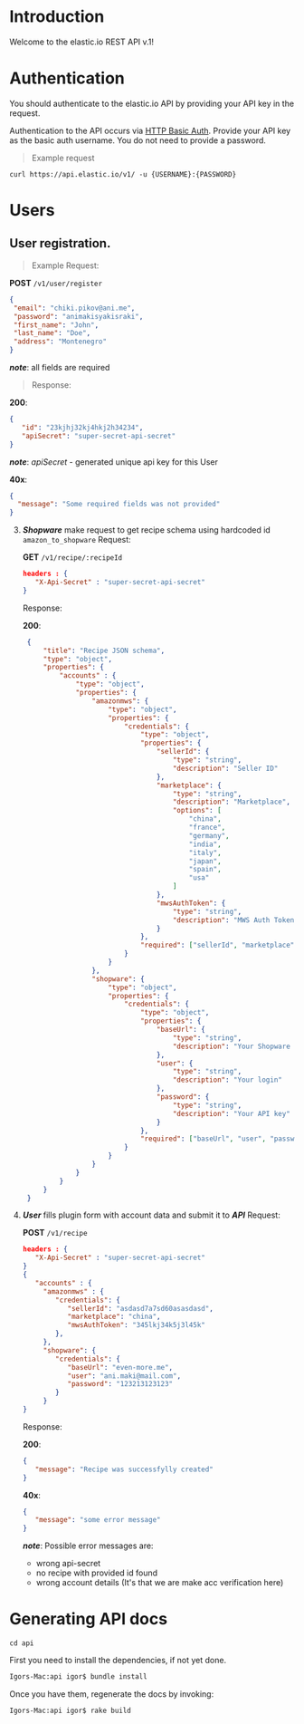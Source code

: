 # Introduction

Welcome to the elastic.io REST API v.1!

# Authentication

You should authenticate to the elastic.io API by providing your API key in the request.

Authentication to the API occurs via [HTTP Basic Auth](http://en.wikipedia.org/wiki/Basic_access_authentication). Provide your API key as the basic auth username. You do not need to provide a password.
> Example request

   ```curl 
   curl https://api.elastic.io/v1/ -u {USERNAME}:{PASSWORD}
   ```


# Users

## User registration.     
> Example Request:

   **__POST__** `/v1/user/register`
   
   ```json
  {
    "email": "chiki.pikov@ani.me",
    "password": "animakisyakisraki",
    "first_name": "John",
    "last_name": "Doe",
    "address": "Montenegro"
  }
   ```
   
   **_note_**: all fields are required 
   
> Response:
   
   **200**:
   
   ```json
   {
      "id": "23kjhj32kj4hkj2h34234",
      "apiSecret": "super-secret-api-secret" 
   }
   ```
   **_note_**: _apiSecret_ - generated unique api key for this User
   
   **40x**:
   
   ```json
   {
     "message": "Some required fields was not provided"
   }
   ```

3. **_Shopware_** make request to get recipe schema using hardcoded id `amazon_to_shopware`
   Request:

   **__GET__** `/v1/recipe/:recipeId`
   
   ```json
   headers : {
      "X-Api-Secret" : "super-secret-api-secret"
   }
   ```
   
   Response:
   
   **200**:
   
   ```json
    {
        "title": "Recipe JSON schema",
        "type": "object",
        "properties": {
            "accounts" : {
                "type": "object",
                "properties": {
                    "amazonmws": {
                        "type": "object",
                        "properties": {
                            "credentials": {
                                "type": "object",
                                "properties": {
                                    "sellerId": {
                                        "type": "string",
                                        "description": "Seller ID"
                                    },
                                    "marketplace": {
                                        "type": "string",
                                        "description": "Marketplace",
                                        "options": [
                                            "china",
                                            "france",
                                            "germany",
                                            "india",
                                            "italy",
                                            "japan",
                                            "spain",
                                            "usa"
                                        ]
                                    },
                                    "mwsAuthToken": {
                                        "type": "string",
                                        "description": "MWS Auth Token"
                                    }
                                },
                                "required": ["sellerId", "marketplace"]
                            }
                        }
                    },
                    "shopware": {
                        "type": "object",
                        "properties": {
                            "credentials": {
                                "type": "object",
                                "properties": {
                                    "baseUrl": {
                                        "type": "string",
                                        "description": "Your Shopware domain"
                                    },
                                    "user": {
                                        "type": "string",
                                        "description": "Your login"
                                    },
                                    "password": {
                                        "type": "string",
                                        "description": "Your API key"
                                    }
                                },
                                "required": ["baseUrl", "user", "password"]
                            }
                        }
                    }
                }
            }
        }
    }
   ```
   
4. **_User_** fills plugin form with account data and submit it to **_API_**
   Request:

   **__POST__** `/v1/recipe`
   
   ```json
   headers : {
      "X-Api-Secret" : "super-secret-api-secret"
   }
   {
      "accounts" : {
      	"amazonmws" : {
           "credentials": {
              "sellerId": "asdasd7a7sd60asasdasd",
              "marketplace": "china",
              "mwsAuthToken": "345lkj34k5j3l45k"
           },
        },
        "shopware": {
           "credentials": {
              "baseUrl": "even-more.me",
              "user": "ani.maki@mail.com",
              "password": "123213123123"
           }
        }
   }
   ```
   
   Response:
   
   **200**:
   
   ```json
   {
      "message": "Recipe was successfylly created"
   }
   ```

   **40x**:
   
   ```json
   {
      "message": "some error message" 
   }
   ```
   **_note_**: Possible error messages are:
   - wrong api-secret
   - no recipe with provided id found
   - wrong account details (It's that we are make acc verification here)
 


# Generating API docs

``cd api``

First you need to install the dependencies, if not yet done.

````bash
Igors-Mac:api igor$ bundle install
````

Once you have them, regenerate the docs by invoking:

````bash
Igors-Mac:api igor$ rake build
````
